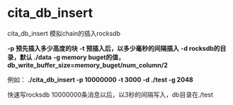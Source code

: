 # cita_db_insert

cita_db_insert 模拟chain的插入rocksdb

**-p  预先插入多少高度的块**
**-t  预插入后，以多少毫秒的间隔插入**
**-d  rocksdb的目录，默认 ./data**
**-g  memory buget的值，db_write_buffer_size=memory_buget/num_column/2**

例如：
**./cita_db_insert -p 10000000 -t 3000 -d ./test -g 2048**

快速写rocksdb 10000000条消息以后，以3秒的间隔写入，db目录在./test
